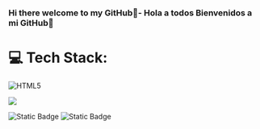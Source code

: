 ### Hi there welcome to my GitHub👋- Hola a todos Bienvenidos a mi GitHub👋
# 💻 Tech Stack:

![HTML5](https://img.shields.io/badge/html5-%23E34F26.svg?style=for-the-badge&logo=html5&logoColor=white) 
<!--
**FerrandoCarlos/FerrandoCarlos** is a ✨ _special_ ✨ repository because its `README.md` (this file) appears on your GitHub profile.

Here are some ideas to get you started:

- 🔭 I’m currently working on ...
- 🌱 I’m currently learning ...
- 👯 I’m looking to collaborate on ...
- 🤔 I’m looking for help with ...
- 💬 Ask me about ...
- 📫 How to reach me: ...
- 😄 Pronouns: ...
- ⚡ Fun fact: ...
-->
![](https://badgen.net/badge/Carlos/Charles/?color=[black]?icon=java)

![Static Badge](https://img.shields.io/badge/logo-javascript-blue?logo=javascript&logoColor=f5f5f5)
![Static Badge](https://img.shields.io/badge/logo-css-blue?logo=css&logoColor=f5f5f5)
